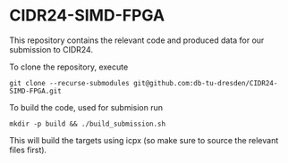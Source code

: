# CIDR24-SIMD-FPGA

This repository contains the relevant code and produced data for our submission to CIDR24.

To clone the repository, execute

    git clone --recurse-submodules git@github.com:db-tu-dresden/CIDR24-SIMD-FPGA.git

To build the code, used for submision run
    
    mkdir -p build && ./build_submission.sh

This will build the targets using icpx (so make sure to source the relevant files first).
